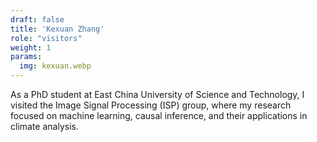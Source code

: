 ```yaml
---
draft: false
title: 'Kexuan Zhang'
role: "visitors"
weight: 1
params:
  img: kexuan.webp
---
```


As a PhD student at East China University of Science and Technology, I visited the Image Signal Processing (ISP) group, where my research focused on machine learning, causal inference, and their applications in climate analysis.